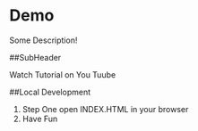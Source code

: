 # Demo

Some Description!

##SubHeader

Watch Tutorial on You Tuube


##Local Development

1. Step One open INDEX.HTML in your browser
2. Have Fun